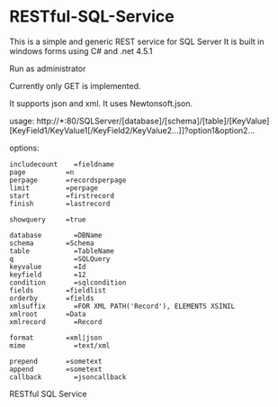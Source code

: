 # RESTful-SQL-Service
This is a simple and generic REST service for SQL Server
It is built in windows forms using C# and .net 4.5.1

Run as administrator

Currently only GET is implemented.

It supports json and xml. It uses Newtonsoft.json.

usage:
http://*:80/SQLServer/[database]/[schema]/[table]/[KeyValue][KeyField1/KeyValue1[/KeyField2/KeyValue2...]]?option1&option2...

options:

	includecount	=fieldname
	page          =n
	perpage       =recordsperpage
	limit         =perpage
	start         =firstrecord
	finish        =lastrecord

	showquery     =true

	database	    =DBName
	schema	      =Schema
	table	        =TableName
	q	            =SQLQuery
	keyvalue	    =Id
	keyfield	    =12
	condition	    =sqlcondition
	fields	      =fieldlist
	orderby	      =fields
	xmlsuffix	    =FOR XML PATH('Record'), ELEMENTS XSINIL
	xmlroot	      =Data
	xmlrecord	    =Record

	format	      =xml|json
	mime	        =text/xml

	prepend	      =sometext
	append	      =sometext
	callback	    =jsoncallback
	



RESTful SQL Service
